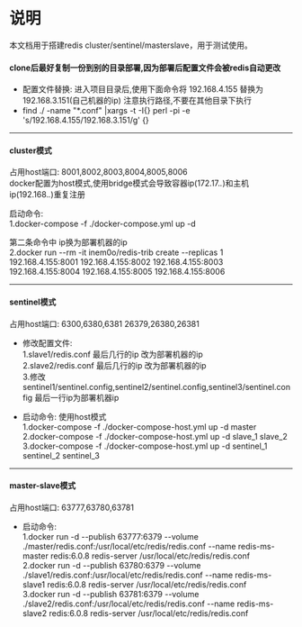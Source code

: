 # 说明

本文档用于搭建redis cluster/sentinel/masterslave，用于测试使用。



#### clone后最好复制一份到别的目录部署,因为部署后配置文件会被redis自动更改


* 配置文件替换: 进入项目目录后,使用下面命令将 192.168.4.155 替换为 192.168.3.151(自己机器的ip) 注意执行路径,不要在其他目录下执行
* find ./ -name "*.conf" |xargs -t -I{} perl -pi -e 's/192.168.4.155/192.168.3.151/g' {}

------------ 

#### cluster模式
  占用host端口:  8001,8002,8003,8004,8005,8006    
  docker配置为host模式,使用bridge模式会导致容器ip(172.17.*.*)和主机ip(192.168.*.*)重复注册
  
  启动命令:   
  1.docker-compose -f ./docker-compose.yml up -d   
  
  第二条命令中 ip换为部署机器的ip    
  2.docker run --rm -it inem0o/redis-trib create --replicas 1 192.168.4.155:8001 192.168.4.155:8002 192.168.4.155:8003 192.168.4.155:8004 192.168.4.155:8005 192.168.4.155:8006   
  

---------
 
#### sentinel模式
占用host端口:  6300,6380,6381   26379,26380,26381
* 修改配置文件:   
   1.slave1/redis.conf 最后几行的ip 改为部署机器的ip   
   2.slave2/redis.conf 最后几行的ip 改为部署机器的ip   
   3.修改sentinel1/sentinel.config,sentinel2/sentinel.config,sentinel3/sentinel.config 最后一行ip为部署机器ip
   
* 启动命令: 使用host模式  
  1.docker-compose -f ./docker-compose-host.yml up -d master    
  2.docker-compose -f ./docker-compose-host.yml up -d slave_1 slave_2    
  3.docker-compose -f ./docker-compose-host.yml up -d sentinel_1 sentinel_2 sentinel_3    
  
---------

#### master-slave模式
  占用host端口:  63777,63780,63781
  * 启动命令:   
  1.docker run -d  --publish 63777:6379 --volume ./master/redis.conf:/usr/local/etc/redis/redis.conf --name       redis-ms-master redis:6.0.8 redis-server /usr/local/etc/redis/redis.conf     
  2.docker run -d  --publish 63780:6379 --volume ./slave1/redis.conf:/usr/local/etc/redis/redis.conf --name       redis-ms-slave1 redis:6.0.8 redis-server /usr/local/etc/redis/redis.conf    
  3.docker run -d  --publish 63781:6379 --volume ./slave2/redis.conf:/usr/local/etc/redis/redis.conf --name       redis-ms-slave2 redis:6.0.8 redis-server /usr/local/etc/redis/redis.conf
     
